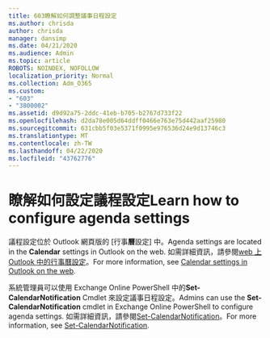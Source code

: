 ```yaml
---
title: 603瞭解如何調整議事日程設定
ms.author: chrisda
author: chrisda
manager: dansimp
ms.date: 04/21/2020
ms.audience: Admin
ms.topic: article
ROBOTS: NOINDEX, NOFOLLOW
localization_priority: Normal
ms.collection: Adm_O365
ms.custom:
- "603"
- "3800002"
ms.assetid: d9d92a75-2ddc-41eb-b705-b2767d733f22
ms.openlocfilehash: d2da78e005d64ddff0466e763e75d442aaf25980
ms.sourcegitcommit: 631cbb5f03e5371f0995e976536d24e9d13746c3
ms.translationtype: MT
ms.contentlocale: zh-TW
ms.lasthandoff: 04/22/2020
ms.locfileid: "43762776"
---
```

# <a name="learn-how-to-configure-agenda-settings"></a><span data-ttu-id="b91ff-102">瞭解如何設定議程設定</span><span class="sxs-lookup"><span data-stu-id="b91ff-102">Learn how to configure agenda settings</span></span>

<span data-ttu-id="b91ff-103">議程設定位於 Outlook 網頁版的 [行事**曆**設定] 中。</span><span class="sxs-lookup"><span data-stu-id="b91ff-103">Agenda settings are located in the **Calendar** settings in Outlook on the web.</span></span> <span data-ttu-id="b91ff-104">如需詳細資訊，請參閱[web 上 Outlook 中的行事曆設定](https://support.office.com/article/12cba5a4-4f95-4d00-bfc3-b694aa67ac8f)。</span><span class="sxs-lookup"><span data-stu-id="b91ff-104">For more information, see [Calendar settings in Outlook on the web](https://support.office.com/article/12cba5a4-4f95-4d00-bfc3-b694aa67ac8f).</span></span>

<span data-ttu-id="b91ff-105">系統管理員可以使用 Exchange Online PowerShell 中的**Set-CalendarNotification** Cmdlet 來設定議事日程設定。</span><span class="sxs-lookup"><span data-stu-id="b91ff-105">Admins can use the **Set-CalendarNotification** cmdlet in Exchange Online PowerShell to configure agenda settings.</span></span> <span data-ttu-id="b91ff-106">如需詳細資訊，請參閱[Set-CalendarNotification](https://technet.microsoft.com/library/dd351284)。</span><span class="sxs-lookup"><span data-stu-id="b91ff-106">For more information, see [Set-CalendarNotification](https://technet.microsoft.com/library/dd351284).</span></span>
